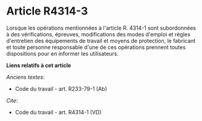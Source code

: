 # Article R4314-3

Lorsque les opérations mentionnées à l'article R. 4314-1 sont subordonnées à des vérifications, épreuves, modifications des
modes d'emploi et règles d'entretien des équipements de travail et moyens de protection, le fabricant et toute personne
responsable d'une de ces opérations prennent toutes dispositions pour en informer les utilisateurs.

**Liens relatifs à cet article**

_Anciens textes_:

  - Code du travail - art. R233-79-1 (Ab)

_Cite_:

  - Code du travail - art. R4314-1 (VD)
